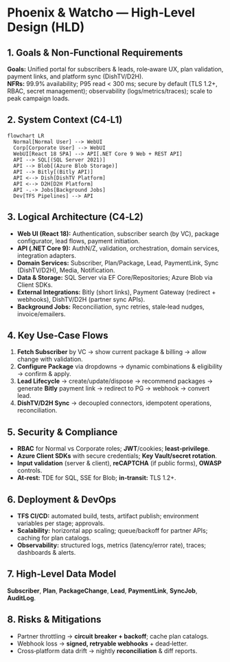 # Phoenix & Watcho — High‑Level Design (HLD)

## 1. Goals & Non‑Functional Requirements
**Goals:** Unified portal for subscribers & leads, role‑aware UX, plan validation, payment links, and platform sync (DishTV/D2H).  
**NFRs:** 99.9% availability; P95 read < 300 ms; secure by default (TLS 1.2+, RBAC, secret management); observability (logs/metrics/traces); scale to peak campaign loads.

## 2. System Context (C4‑L1)
```mermaid
flowchart LR
  Normal[Normal User] --> WebUI
  Corp[Corporate User] --> WebUI
  WebUI[React 18 SPA] --> API[.NET Core 9 Web + REST API]
  API --> SQL[(SQL Server 2021)]
  API --> Blob[(Azure Blob Storage)]
  API --> Bitly[(Bitly API)]
  API <--> Dish[DishTV Platform]
  API <--> D2H[D2H Platform]
  API -.-> Jobs[Background Jobs]
  Dev[TFS Pipelines] --> API
```

## 3. Logical Architecture (C4‑L2)
- **Web UI (React 18):** Authentication, subscriber search (by VC), package configurator, lead flows, payment initiation.
- **API (.NET Core 9):** AuthN/Z, validation, orchestration, domain services, integration adapters.
- **Domain Services:** Subscriber, Plan/Package, Lead, PaymentLink, Sync (DishTV/D2H), Media, Notification.
- **Data & Storage:** SQL Server via EF Core/Repositories; Azure Blob via Client SDKs.
- **External Integrations:** Bitly (short links), Payment Gateway (redirect + webhooks), DishTV/D2H (partner sync APIs).
- **Background Jobs:** Reconciliation, sync retries, stale‑lead nudges, invoice/emailers.

## 4. Key Use‑Case Flows
1. **Fetch Subscriber** by VC → show current package & billing → allow change with validation.  
2. **Configure Package** via dropdowns → dynamic combinations & eligibility → confirm & apply.  
3. **Lead Lifecycle** → create/update/dispose → recommend packages → generate **Bitly** payment link → redirect to PG → webhook → convert lead.  
4. **DishTV/D2H Sync** → decoupled connectors, idempotent operations, reconciliation.

## 5. Security & Compliance
- **RBAC** for Normal vs Corporate roles; **JWT**/cookies; **least‑privilege**.
- **Azure Client SDKs** with secure credentials; **Key Vault/secret rotation**.
- **Input validation** (server & client), **reCAPTCHA** (if public forms), **OWASP** controls.
- **At‑rest:** TDE for SQL, SSE for Blob; **in‑transit:** TLS 1.2+.

## 6. Deployment & DevOps
- **TFS CI/CD:** automated build, tests, artifact publish; environment variables per stage; approvals.
- **Scalability:** horizontal app scaling; queue/backoff for partner APIs; caching for plan catalogs.
- **Observability:** structured logs, metrics (latency/error rate), traces; dashboards & alerts.

## 7. High‑Level Data Model
**Subscriber**, **Plan**, **PackageChange**, **Lead**, **PaymentLink**, **SyncJob**, **AuditLog**.

## 8. Risks & Mitigations
- Partner throttling → **circuit breaker + backoff**; cache plan catalogs.  
- Webhook loss → **signed, retryable webhooks** + dead‑letter.  
- Cross‑platform data drift → nightly **reconciliation** & diff reports.
